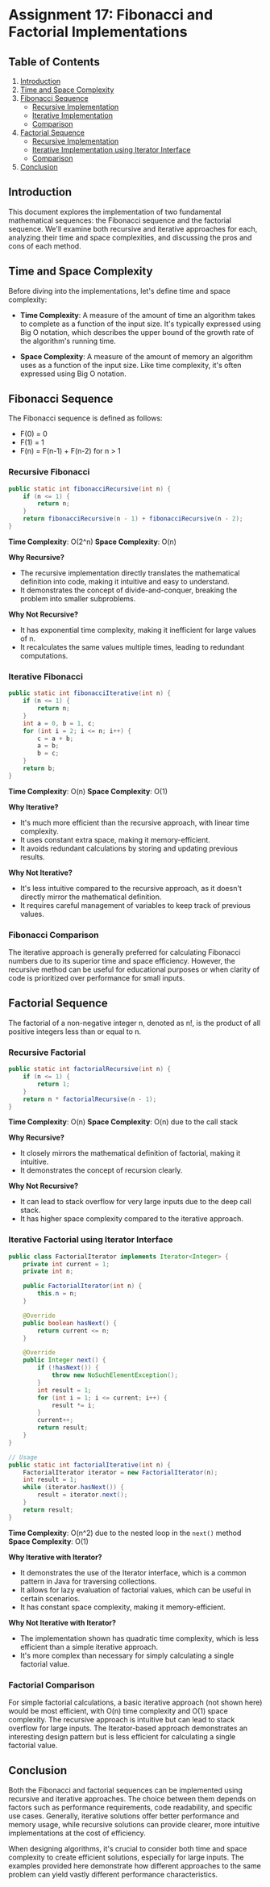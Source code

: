 # Assignment 17: Fibonacci and Factorial Implementations

## Table of Contents
1. [Introduction](#introduction)
2. [Time and Space Complexity](#time-and-space-complexity)
3. [Fibonacci Sequence](#fibonacci-sequence)
   - [Recursive Implementation](#recursive-fibonacci)
   - [Iterative Implementation](#iterative-fibonacci)
   - [Comparison](#fibonacci-comparison)
4. [Factorial Sequence](#factorial-sequence)
   - [Recursive Implementation](#recursive-factorial)
   - [Iterative Implementation using Iterator Interface](#iterative-factorial)
   - [Comparison](#factorial-comparison)
5. [Conclusion](#conclusion)

## Introduction

This document explores the implementation of two fundamental mathematical sequences: the Fibonacci sequence and the factorial sequence. We'll examine both recursive and iterative approaches for each, analyzing their time and space complexities, and discussing the pros and cons of each method.

## Time and Space Complexity

Before diving into the implementations, let's define time and space complexity:

- **Time Complexity**: A measure of the amount of time an algorithm takes to complete as a function of the input size. It's typically expressed using Big O notation, which describes the upper bound of the growth rate of the algorithm's running time.

- **Space Complexity**: A measure of the amount of memory an algorithm uses as a function of the input size. Like time complexity, it's often expressed using Big O notation.

## Fibonacci Sequence

The Fibonacci sequence is defined as follows:
- F(0) = 0
- F(1) = 1
- F(n) = F(n-1) + F(n-2) for n > 1

### Recursive Fibonacci

```java
public static int fibonacciRecursive(int n) {
    if (n <= 1) {
        return n;
    }
    return fibonacciRecursive(n - 1) + fibonacciRecursive(n - 2);
}
```

**Time Complexity**: O(2^n)
**Space Complexity**: O(n)

**Why Recursive?**
- The recursive implementation directly translates the mathematical definition into code, making it intuitive and easy to understand.
- It demonstrates the concept of divide-and-conquer, breaking the problem into smaller subproblems.

**Why Not Recursive?**
- It has exponential time complexity, making it inefficient for large values of n.
- It recalculates the same values multiple times, leading to redundant computations.

### Iterative Fibonacci

```java
public static int fibonacciIterative(int n) {
    if (n <= 1) {
        return n;
    }
    int a = 0, b = 1, c;
    for (int i = 2; i <= n; i++) {
        c = a + b;
        a = b;
        b = c;
    }
    return b;
}
```

**Time Complexity**: O(n)
**Space Complexity**: O(1)

**Why Iterative?**
- It's much more efficient than the recursive approach, with linear time complexity.
- It uses constant extra space, making it memory-efficient.
- It avoids redundant calculations by storing and updating previous results.

**Why Not Iterative?**
- It's less intuitive compared to the recursive approach, as it doesn't directly mirror the mathematical definition.
- It requires careful management of variables to keep track of previous values.

### Fibonacci Comparison

The iterative approach is generally preferred for calculating Fibonacci numbers due to its superior time and space efficiency. However, the recursive method can be useful for educational purposes or when clarity of code is prioritized over performance for small inputs.

## Factorial Sequence

The factorial of a non-negative integer n, denoted as n!, is the product of all positive integers less than or equal to n.

### Recursive Factorial

```java
public static int factorialRecursive(int n) {
    if (n <= 1) {
        return 1;
    }
    return n * factorialRecursive(n - 1);
}
```

**Time Complexity**: O(n)
**Space Complexity**: O(n) due to the call stack

**Why Recursive?**
- It closely mirrors the mathematical definition of factorial, making it intuitive.
- It demonstrates the concept of recursion clearly.

**Why Not Recursive?**
- It can lead to stack overflow for very large inputs due to the deep call stack.
- It has higher space complexity compared to the iterative approach.

### Iterative Factorial using Iterator Interface

```java
public class FactorialIterator implements Iterator<Integer> {
    private int current = 1;
    private int n;

    public FactorialIterator(int n) {
        this.n = n;
    }

    @Override
    public boolean hasNext() {
        return current <= n;
    }

    @Override
    public Integer next() {
        if (!hasNext()) {
            throw new NoSuchElementException();
        }
        int result = 1;
        for (int i = 1; i <= current; i++) {
            result *= i;
        }
        current++;
        return result;
    }
}

// Usage
public static int factorialIterative(int n) {
    FactorialIterator iterator = new FactorialIterator(n);
    int result = 1;
    while (iterator.hasNext()) {
        result = iterator.next();
    }
    return result;
}
```

**Time Complexity**: O(n^2) due to the nested loop in the `next()` method
**Space Complexity**: O(1)

**Why Iterative with Iterator?**
- It demonstrates the use of the Iterator interface, which is a common pattern in Java for traversing collections.
- It allows for lazy evaluation of factorial values, which can be useful in certain scenarios.
- It has constant space complexity, making it memory-efficient.

**Why Not Iterative with Iterator?**
- The implementation shown has quadratic time complexity, which is less efficient than a simple iterative approach.
- It's more complex than necessary for simply calculating a single factorial value.

### Factorial Comparison

For simple factorial calculations, a basic iterative approach (not shown here) would be most efficient, with O(n) time complexity and O(1) space complexity. The recursive approach is intuitive but can lead to stack overflow for large inputs. The Iterator-based approach demonstrates an interesting design pattern but is less efficient for calculating a single factorial value.

## Conclusion

Both the Fibonacci and factorial sequences can be implemented using recursive and iterative approaches. The choice between them depends on factors such as performance requirements, code readability, and specific use cases. Generally, iterative solutions offer better performance and memory usage, while recursive solutions can provide clearer, more intuitive implementations at the cost of efficiency.

When designing algorithms, it's crucial to consider both time and space complexity to create efficient solutions, especially for large inputs. The examples provided here demonstrate how different approaches to the same problem can yield vastly different performance characteristics.
